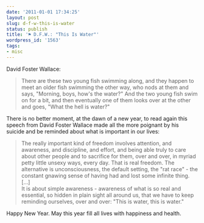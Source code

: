 ```yaml
---
date: '2011-01-01 17:34:25'
layout: post
slug: d-f-w-this-is-water
status: publish
title: '⚑ D.F.W.: "This Is Water"'
wordpress_id: '1563'
tags:
- misc
---
```


David Foster Wallace:
> There are these two young fish swimming along, and they happen to meet an older fish swimming the other way, who nods at them and says, "Morning, boys, how's the water?" And the two young fish swim on for a bit, and then eventually one of them looks over at the other and goes, "What the hell is water?"

There is no better moment, at the dawn of a new year, to read again this speech from David Foster Wallace made all the more poignant by his suicide and be reminded about what is important in our lives:

> The really important kind of freedom involves attention, and awareness, and discipline, and effort, and being able truly to care about other people and to sacrifice for them, over and over, in myriad petty little unsexy ways, every day. That is real freedom. The alternative is unconsciousness, the default setting, the "rat race" - the constant gnawing sense of having had and lost some infinite thing.  
> [...]  
>  It is about simple awareness - awareness of what is so real and essential, so hidden in plain sight all around us, that we have to keep reminding ourselves, over and over: "This is water, this is water."

Happy New Year. May this year fill all lives with happiness and health.

